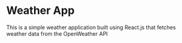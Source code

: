 # Weather App
This is a simple weather application built using React.js that fetches weather data from the OpenWeather API


